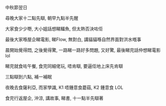 中秋節翌日

尋晚大家十二點先瞓, 朝早九點半先醒

大家食少少嘢, 大小姐話想睇鱷魚, 但太熱否決咗佢

最後大家喺屋企睇電影, 睇Flow, 無對白, 講貓貓喺自然界面對洪水嘅事

晨開始覺得悶, 之後覺得驚, 一路睇一路好多問題, 又好驚, 最後睇完話仲想睇電影 lol

睇完就食咗午餐, 食完同細佬玩, 唔肯瞓, 要逼佢地上床先肯瞓

三點瞓到六點, 補一補眠

夜晚去食薩利亞, 而家學識, K1 唔鍾意食蘑菇, K2 鍾意食 LOL

食完行返屋企, 沖涼, 講故事, 睇書, 十一點半先瞓著

